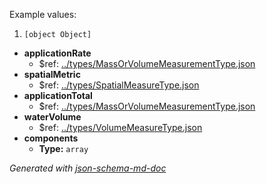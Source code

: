 Example values: 

 1. `[object Object]`
 - <b id="#/properties/applicationRate">applicationRate</b>
	 - &#36;ref: [../types/MassOrVolumeMeasurementType.json](#..typesmassorvolumemeasurementtype.json)
 - <b id="#/properties/spatialMetric">spatialMetric</b>
	 - &#36;ref: [../types/SpatialMeasureType.json](#..typesspatialmeasuretype.json)
 - <b id="#/properties/applicationTotal">applicationTotal</b>
	 - &#36;ref: [../types/MassOrVolumeMeasurementType.json](#..typesmassorvolumemeasurementtype.json)
 - <b id="#/properties/waterVolume">waterVolume</b>
	 - &#36;ref: [../types/VolumeMeasureType.json](#..typesvolumemeasuretype.json)
 - <b id="#/properties/components">components</b>
	 - **Type:** `array`

_Generated with [json-schema-md-doc](https://brianwendt.github.io/json-schema-md-doc/)_